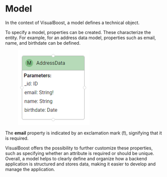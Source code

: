 # Model

In the context of VisualBoost, a model defines a technical object.&#x20;

To specify a model, properties can be created. These characterize the entity. For example, for an address data model, properties such as email, name, and birthdate can be defined.&#x20;

<figure><img src="../../../.gitbook/assets/2024-05-11 13_28_25-Window.png" alt=""><figcaption></figcaption></figure>

The **email** property is indicated by an exclamation mark (**!**), signifying that it is required.

VisualBoost offers the possibility to further customize these properties, such as specifying whether an attribute is required or should be unique. Overall, a model helps to clearly define and organize how a backend application is structured and stores data, making it easier to develop and manage the application.


